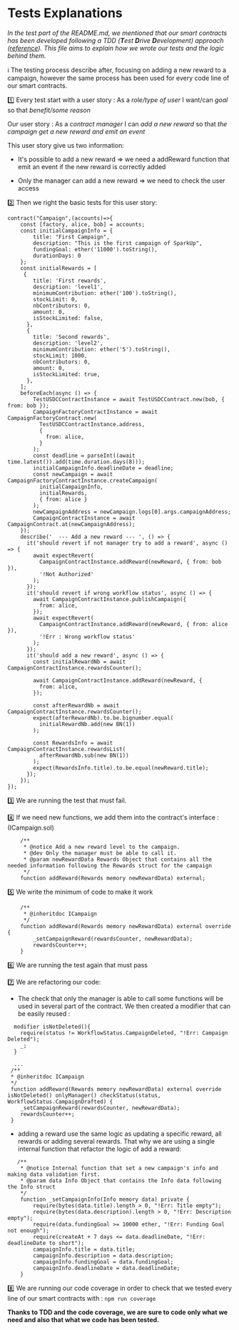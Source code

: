 # Tests Explanations

*In the test part of the README.md, we mentioned that our smart contracts has been developed following a TDD 
(**T**est **D**rive **D**evelopment) approach ([reference](https://github.com/acarbone/TDD-Cheat-Sheet)).
This file aims to explain how we wrote our tests and the logic behind them.*

:information_source: The testing process describe after, focusing on adding a new reward to a campaign,
however the same process has been used for every code line of our smart contracts.

:one: Every test start with a user story :
As a *role/type of user* I want/can *goal* so that *benefit/some reason*

Our user story : As a *contract manager* I can *add a new reward* so that *the campaign get a new reward and emit an event*

This user story give us two information:

* It's possible to add a new reward => we need a addReward function that emit an event if the new reward is correctly added
  
* Only the manager can add a new reward => we need to check the user access

:two: Then we right the basic tests for this user story:


```
contract("Campaign",(accounts)=>{
    const [factory, alice, bob] = accounts;
    const initialCampaignInfo = {
		title: "First Campaign",
		description: "This is the first campaign of SparkUp",
		fundingGoal: ether('11000').toString(),
		durationDays: 0
	};
	const initialRewards = [
     {
        title: 'First rewards',
        description: 'level1',
        minimumContribution: ether('100').toString(),
        stockLimit: 0,
        nbContributors: 0,
        amount: 0,
        isStockLimited: false,
      },
      {
        title: 'Second rewards',
        description: 'level2',
        minimumContribution: ether('5').toString(),
        stockLimit: 1000,
        nbContributors: 0,
        amount: 0,
        isStockLimited: true,
      },
    ];
	beforeEach(async () => {
        TestUSDCContractInstance = await TestUSDCContract.new(bob, { from: bob });
        CampaignFactoryContractInstance = await CampaignFactoryContract.new(
          TestUSDCContractInstance.address,
          {
            from: alice,
          }
        );
        const deadline = parseInt((await time.latest()).add(time.duration.days(8)));
        initialCampaignInfo.deadlineDate = deadline;
        const newCampaign = await CampaignFactoryContractInstance.createCampaign(
          initialCampaignInfo,
          initialRewards,
          { from: alice }
        );
        newCampaignAddress = newCampaign.logs[0].args.campaignAddress;
        CampaignContractInstance = await CampaignContract.at(newCampaignAddress);
    });
    describe('  --- Add a new reward --- ', () => {
      it('should revert if not manager try to add a reward', async () => {
        await expectRevert(
          CampaignContractInstance.addReward(newReward, { from: bob }),
          '!Not Authorized'
        );
      });
      it('should revert if wrong workflow status', async () => {
        await CampaignContractInstance.publishCampaign({
          from: alice,
        });
        await expectRevert(
          CampaignContractInstance.addReward(newReward, { from: alice }),
          '!Err : Wrong workflow status'
        );
      });
      it('should add a new reward', async () => {
        const initialRewardNb = await CampaignContractInstance.rewardsCounter();

        await CampaignContractInstance.addReward(newReward, {
          from: alice,
        });

        const afterRewardNb = await CampaignContractInstance.rewardsCounter();
        expect(afterRewardNb).to.be.bignumber.equal(
          initialRewardNb.add(new BN(1))
        );

        const RewardsInfo = await CampaignContractInstance.rewardsList(
          afterRewardNb.sub(new BN(1))
        );
        expect(RewardsInfo.title).to.be.equal(newReward.title);
      });
    });
});
```

:three: We are running the test that must fail.

:four: If we need new functions, we add them into the contract's interface : (ICampaign.sol)
```
    /**
     * @notice Add a new reward level to the campaign.
     * @dev Only the manager must be able to call it.
     * @param newRewardData Rewards Object that contains all the needed information following the Rewards struct for the campaign
     */
    function addReward(Rewards memory newRewardData) external;
```

:five: We write the minimum of code to make it work

```
    /**
     * @inheritdoc ICampaign
     */
    function addReward(Rewards memory newRewardData) external override {
        _setCampaignReward(rewardsCounter, newRewardData);
        rewardsCounter++;
    }
```

:six: We are running the test again that must pass

:seven: We are refactoring our code:

* The check that only the manager is able to call some functions will be used in several part of the contract.
We then created a modifier that can be easily reused :
```
  modifier isNotDeleted(){
    require(status != WorkflowStatus.CampaignDeleted, "!Err: Campaign Deleted");
    _;
  }
  
  ...
 /**
 * @inheritdoc ICampaign
 */
 function addReward(Rewards memory newRewardData) external override isNotDeleted() onlyManager() checkStatus(status, WorkflowStatus.CampaignDrafted) {
    _setCampaignReward(rewardsCounter, newRewardData);
    rewardsCounter++;
 }
```

* adding a reward use the same logic as updating a specific reward, all rewards or adding several rewards.
That why we are using a single internal function that refactor the logic of add a reward:
```
   /**
    * @notice Internal function that set a new campaign's info and making data validation first.
    * @param data Info Object that contains the Info data following the Info struct
    */
    function _setCampaignInfo(Info memory data) private {
        require(bytes(data.title).length > 0, "!Err: Title empty");
        require(bytes(data.description).length > 0, "!Err: Description empty");
        require(data.fundingGoal >= 10000 ether, "!Err: Funding Goal not enough");
        require(createAt + 7 days <= data.deadlineDate, "!Err: deadlineDate to short");
        campaignInfo.title = data.title;
        campaignInfo.description = data.description;
        campaignInfo.fundingGoal = data.fundingGoal;
        campaignInfo.deadlineDate = data.deadlineDate;
    }  
```

:eight: We are running our code coverage in order to check that we tested every line of our smart contracts with :
`npm run coverage`

**Thanks to TDD and the code coverage, we are sure to code only what we need and also that what we code has been tested.**

